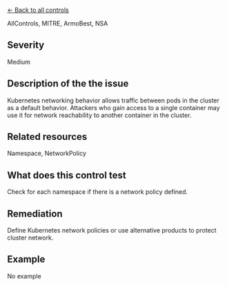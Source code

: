[← Back to all controls](index.md)


AllControls, MITRE, ArmoBest, NSA

## Severity

Medium

## Description of the the issue

Kubernetes networking behavior allows traffic between pods in the cluster as a default behavior. Attackers who gain access to a single container may use it for network reachability to another container in the cluster.

## Related resources

Namespace, NetworkPolicy

## What does this control test

Check for each namespace if there is a network policy defined.

## Remediation

Define Kubernetes network policies or use alternative products to protect cluster network.

## Example

No example
